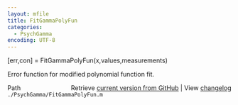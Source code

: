 ```yaml
---
layout: mfile
title: FitGammaPolyFun
categories:
  - PsychGamma
encoding: UTF-8
---
```


[err,con] = FitGammaPolyFun(x,values,measurements)  

Error function for modified polynomial function fit.  


<div class="code_header" style="text-align:right;">
  <span style="float:left;">Path&nbsp;&nbsp;</span> <span class="counter">Retrieve <a href=
  "https://raw.github.com/Psychtoolbox-3/Psychtoolbox-3/beta/./PsychGamma/FitGammaPolyFun.m">current version from GitHub</a> | View <a href=
  "https://github.com/Psychtoolbox-3/Psychtoolbox-3/commits/beta/./PsychGamma/FitGammaPolyFun.m">changelog</a></span>
</div>
<div class="code">
  <code>./PsychGamma/FitGammaPolyFun.m</code>
</div>
